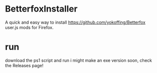 # BetterfoxInstaller
A quick and easy way to install https://github.com/yokoffing/Betterfox user.js mods for Firefox. 

# run
download the ps1 script and run
i might make an exe version soon, check the Releases page!
